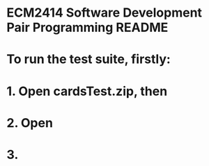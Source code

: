 # ECM2414 Software Development Pair Programming README
# To run the test suite, firstly:
# 1. Open cardsTest.zip, then
# 2. Open
# 3.

